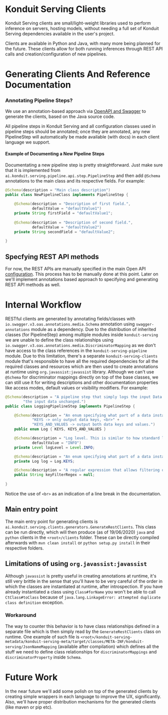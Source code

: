 # Konduit Serving Clients

Konduit Serving clients are small/light-weight libraries used to perform inference on servers, hosting models, without needing a full set of Konduit Serving dependencies available in the user's project.

Clients are available in Python and Java, with many more being planned for the future. These clients allow for both running inferences through REST API calls and creation/configuration of new pipelines.

# Generating Clients And Reference Documentation

### Annotating Pipeline Steps?

We use an annotation-based approach via [OpenAPI and Swagger](https://swagger.io/specification/) to generate the clients, based on the Java source code.

All pipeline steps in Konduit Serving and all configuration classes used in pipeline steps should be annotated; once they are annotated, any new PipelineStep will automatically be made available (with docs) in each client language we support.

#### Example of Documenting a New Pipeline Steps

Documentating a new pipeline step is pretty straightforward. Just make sure that it is implemented from `ai.konduit.serving.pipeline.api.step.PipelineStep` and then add `@Schema` annotations to the main class and its respective fields. For example:

```java
@Schema(description = "Main class description")
public class NewPipelineClass implements PipelineStep {
    
    @Schema(description = "Description of first field.",
            defaultValue = "defaultValue1")
    private String firstField = "defaultValue1";
    
    @Schema(description = "Description of second field.",
            defaultValue = "defaultValue2")
    private String secondField = "defaultValue2";
    
}
```

## Specfying REST API methods

For now, the REST APIs are manually specified in the main Open API [configuration](https://github.com/KonduitAI/konduit-serving/blob/5846f31ce7f24393edb99cb99c7e65349de2f79b/konduit-serving-clients/src/main/java/ai/konduit/serving/clients/generators/GenerateRestClients.java#L315-L350). This process has to be manually done at this point. Later on we'll implement annotations based approach to specifying and generating REST API methods as well.  

# Internal Workflow 

RESTful clients are generated by annotating fields/classes with `io.swagger.v3.oas.annotations.media.Schema` annotation using `swagger-annotations` module as a dependency. Due to the distribution of inherited classes (for PipelineStep) among multiple modules inside `konduit-serving` we are unable to define the class relationships using `io.swagger.v3.oas.annotations.media.DiscriminatorMapping` as we don't have access to the class references in the `konduit-serving-pipeline` module. Due to this limitation, there's a separate `konduit-serving-clients` module that's responsible to have all the required dependencies for all the required classes and resources which are then used to create annotations at runtime using `org.javassist:javassist` library. Although we can't use `@Schema` for discriminator mappings directly on top of the base classes, we can still use it for writing descriptions and other documentation properties like access modes, default values or visibility modifiers. For example: 

```java
@Schema(description = "A pipeline step that simply logs the input Data keys (and optionally values) and returns " +
        "the input data unchanged.")
public class LoggingPipelineStep implements PipelineStep {

    @Schema(description = "An enum specifying what part of a data instance should be logged. <br><br>" +
            "KEYS -> only output data keys, <br>" +
            "KEYS_AND_VALUES -> output both data keys and values.")
    public enum Log { KEYS, KEYS_AND_VALUES }

    @Schema(description = "Log level. This is similar to how standard logging frameworks define logging categories.",
            defaultValue = "INFO")
    private Level logLevel = Level.INFO;

    @Schema(description = "An enum specifying what part of a data instance should be logged.", defaultValue = "KEYS")
    private Log log = Log.KEYS;

    @Schema(description = "A regular expression that allows filtering of keys - i.e., only those that match the regex will be logged.")
    public String keyFilterRegex = null;
    
}
```

Notice the use of `<br>` as an indication of a line break in the documentation.

## Main entry point

The main entry point for generating clients is `ai.konduit.serving.clients.generators.GenerateRestClients`. This class can be run directly, which will then produce (as of 19/06/2020) `java` and `python` clients in the `<root>/clients` folder. These can be directly compiled afterwards with `mvn clean install` or `python setup.py install` in their respective folders. 

## Limitations of using `org.javassist:javassist`

Although `javassist` is pretty useful in creating annotations at runtime, it's still very brittle in the sense that you'll have to be very careful of the order in which the classes are instantiated at runtime, after introspection. If you have already instantiated a class using `Class#forName` you won't be able to call `CtClass#toClass` because of `java.lang.LinkageError: attempted duplicate class definition` exception. 

### Workaround

The way to counter this behavior is to have class relationships defined in a separate file which is then simply read by the `GenerateRestClients` class on runtime. One example of such file is `<root>/konduit-serving-metadata/konduit-serving-meta/target/classes/META-INF/konduit-serving/JsonNameMapping` (available after compilation) which defines all the stuff we need to define class relationships for `discriminatorMappings` and `discriminatorProperty` inside `Schema`. 

# Future Work

In the near future we'll add some polish on top of the generated clients by creating simple wrappers in each language to improve the UX, significantly. Also, we'll have proper distribution mechanisms for the generated clients (like maven or pip etc).
